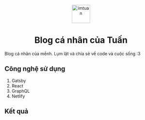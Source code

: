 <p align="center">
  <a href="https://imtuan.me">
    <img alt="imtuan" src="https://pasteboard.co/IRtdh8j.png" width="60" />
  </a>
</p>
<h1 align="center">
  Blog cá nhân của Tuấn
</h1>

Blog cá nhân của mềnh. Lụm lặt và chia sẻ về code và cuộc sống :3

## Công nghệ sử dụng
1. Gatsby
2. React
3. GraphQL
4. Netlify

## Kết quả


